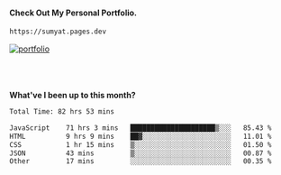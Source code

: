 #### Check Out My Personal Portfolio.
````bash
https://sumyat.pages.dev
````

<a href='https://sumyat.pages.dev/'>
    <img src='https://user-images.githubusercontent.com/108873224/211860821-15c31441-8db7-4fb7-8537-28a0c11e9408.png' alt='portfolio' align='center' />
</a>


<br />
<br />


<br />
<br />

**What've I been up to this month?**

<!--START_SECTION:waka-->

```txt
Total Time: 82 hrs 53 mins

JavaScript    71 hrs 3 mins   █████████████████████▒░░░   85.43 %
HTML          9 hrs 9 mins    ██▓░░░░░░░░░░░░░░░░░░░░░░   11.01 %
CSS           1 hr 15 mins    ▒░░░░░░░░░░░░░░░░░░░░░░░░   01.50 %
JSON          43 mins         ▒░░░░░░░░░░░░░░░░░░░░░░░░   00.87 %
Other         17 mins         ░░░░░░░░░░░░░░░░░░░░░░░░░   00.35 %
```

<!--END_SECTION:waka-->





